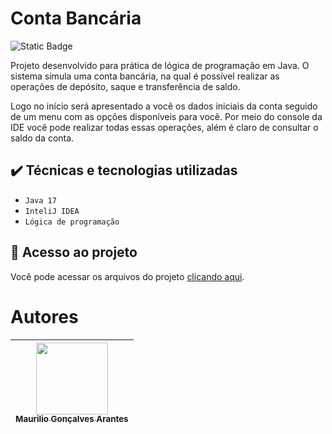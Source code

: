 # Conta Bancária
![Static Badge](https://img.shields.io/badge/STATUS-Conclu%C3%ADdo-GREEN?style=for-the-badge)

Projeto desenvolvido para prática de lógica de programação em Java. O sistema simula uma conta bancária, na qual é possível realizar as operações de depósito, saque e transferência de saldo.

Logo no início será apresentado a você os dados iniciais da conta seguido de um menu com as opções disponíveis para você. Por meio do console da IDE você pode realizar todas essas operações, além é claro de consultar o saldo da conta.

## ✔️ Técnicas e tecnologias utilizadas

- ``Java 17``
- ``InteliJ IDEA``
- ``Lógica de programação``

## 📁 Acesso ao projeto
Você pode acessar os arquivos do projeto [clicando aqui](https://github.com/maurilioga/conta-bancaria/tree/main/src).

# Autores

| [<img loading="lazy" src="https://avatars.githubusercontent.com/u/74618958?v=4" width=115><br><sub>Maurilio Gonçalves Arantes</sub>](https://github.com/maurilioga) |
| :---: |
